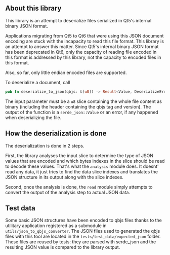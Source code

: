 ## About this library

This library is an attempt to deserialize files serialized in Qt5's internal binary JSON format.

Applications migrating from Qt5 to Qt6 that were using this JSON document encoding are stuck with the incapacity to read this file format.
This library is an attempt to answer this matter. Since Qt5's internal binary JSON format has been deprecated in Qt6, only the capacity of reading file encoded in this format is addressed by this library, not the capacity to encoded files in this format.

Also, so far, only little endian encoded files are supported.

To deserialize a document, call
```Rust
pub fn deserialize_to_json(qbjs: &[u8]) -> Result<Value, DeserializeError> { ... }
```

The input parameter must be a `u8` slice containing the whole file content as binary (including the header containing the qbjs tag and version).
The output of the function is a `serde_json::Value` or an error, if any happened when deserializing the file.

## How the deserialization is done

The deserialization is done in 2 steps.

First, the library analyses the input slice to determine the type of JSON values that are encoded and which bytes indexes in the slice should be read to decode these values.
That's what the `analysis` module does. It doesnt' read any data, it just tries to find the data slice indexes and translates the JSON structure in its output along with the slice indexes.

Second, once the analysis is done, the `read` module simply attempts to convert the output of the analysis step to actual JSON data.

## Test data

Some basic JSON structures have been encoded to qbjs files thanks to the utilitary application registered as a submodule in `utils/json_to_qbjs_converter`.
The JSON files used to generated the qbjs files with this tool are located in the `tests/test_data/expected_json` folder.
These files are reused by tests: they are parsed with serde_json and the resulting JSON value is compared to the library output.




